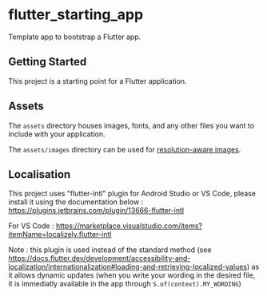 # flutter_starting_app

Template app to bootstrap a Flutter app.

## Getting Started

This project is a starting point for a Flutter application.

## Assets

The `assets` directory houses images, fonts, and any other files you want to
include with your application.

The `assets/images` directory can be used for [resolution-aware
images](https://flutter.dev/docs/development/ui/assets-and-images#resolution-aware).

## Localisation

This project uses "flutter-intl" plugin for Android Studio or VS Code, please install it using the documentation below :
https://plugins.jetbrains.com/plugin/13666-flutter-intl

For VS Code :
https://marketplace.visualstudio.com/items?itemName=localizely.flutter-intl

Note : this plugin is used instead of the standard method (see https://docs.flutter.dev/development/accessibility-and-localization/internationalization#loading-and-retrieving-localized-values) as it allows dynamic updates (when you write your wording in the desired file, it is immediatly available in the app through `S.of(context).MY_WORDING`)
